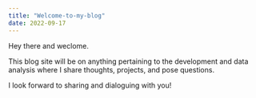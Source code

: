 ```yaml
---
title: "Welcome-to-my-blog"
date: 2022-09-17
---
```



Hey there and weclome.

This blog site will be on anything pertaining to the development and data analysis where I share thoughts, projects, and pose questions.

I look forward to sharing and dialoguing with you!
